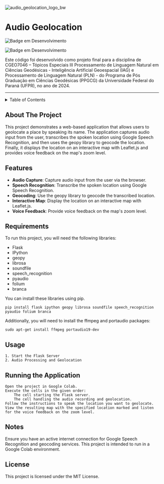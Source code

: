 ![audio_geolocation_logo_bw](https://github.com/nathandamas/audio-geolocation/assets/19439872/40299b30-7dfb-4316-b0fe-ad0b49c0d278)

# Audio Geolocation

 ![Badge em Desenvolvimento](https://img.shields.io/badge/license-MIT-blue) 
 
 ![Badge em Desenvolvimento](http://img.shields.io/static/v1?label=STATUS&message=EM%20DESENVOLVIMENTO&color=yellow&style=for-the-badge)

Este código foi desenvolvido como projeto final para a disciplina de CGEO7046 – Tópicos Especiais III Processamento de Linguagem Natural em Ciências Geodésicas - 
Inteligência Artificial Geoespacial (IAG) e Processamento de Linguagem Natural (PLN) - do Programa de Pós Graduação em Ciências Geodésicas (PPGCG) da Universidade Federal do Paraná (UFPR), no ano de 2024. 

-------------------------------------------------------------------------------------------------------------------------------------------------------------------

<!-- TABLE OF CONTENTS -->
<details>
  <summary>Table of Contents</summary>
  <ol>
    <li><a href="#about-the-project">About The Project</a></li>
    <li><a href="#requirements">Requirements</a></li>
    <li><a href="#usage">Usage</a></li>
    <li><a href="#running-the-application">Running the application</a></li>
    <li><a href="#notes">Notes</a></li>
    <li><a href="#license">License</a></li>
  </ol>
</details>

## About The Project

This project demonstrates a web-based application that allows users to geolocate a place by speaking its name. The application captures audio input from the user, transcribes the spoken location using Google Speech Recognition, and then uses the geopy library to geocode the location. Finally, it displays the location on an interactive map with Leaflet.js and provides voice feedback on the map's zoom level.

## Features

- **Audio Capture**: Capture audio input from the user via the browser.
- **Speech Recognition**: Transcribe the spoken location using Google Speech Recognition.
- **Geocoding**: Use the geopy library to geocode the transcribed location.
- **Interactive Map**: Display the location on an interactive map with Leaflet.js.
- **Voice Feedback**: Provide voice feedback on the map's zoom level.

## Requirements

To run this project, you will need the following libraries:

- Flask
- IPython
- geopy
- librosa
- soundfile
- speech_recognition
- pyaudio
- folium
- branca




You can install these libraries using pip. 
```
pip install flask ipython geopy librosa soundfile speech_recognition pyaudio folium branca
```
Additionally, you will need to install the ffmpeg and portaudio packages:
```
sudo apt-get install ffmpeg portaudio19-dev
```
## Usage

    1. Start the Flask Server
    2. Audio Processing and Geolocation

## Running the Application

    Open the project in Google Colab.
    Execute the cells in the given order:
        The cell starting the Flask server.
        The cell handling the audio recording and geolocation.
    Follow the instructions to speak the location you want to geolocate.
    View the resulting map with the specified location marked and listen for the voice feedback on the zoom level.

## Notes

Ensure you have an active internet connection for Google Speech Recognition and geocoding services.
This project is intended to run in a Google Colab environment.

## License

This project is licensed under the MIT License.
